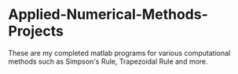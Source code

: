# Applied-Numerical-Methods-Projects
These are my completed matlab programs for various computational methods such as Simpson's Rule, Trapezoidal Rule and more.

